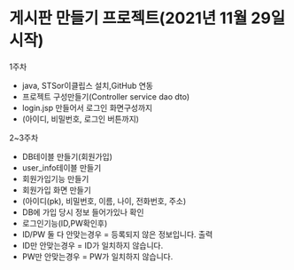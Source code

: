 # 게시판 만들기 프로젝트(2021년 11월 29일 시작)

1주차<br>

- java, STSor이클립스 설치,GitHub 연동<br>
- 프로젝트 구성만들기(Controller service dao dto)<br>
- login.jsp 만들어서 로그인 화면구성까지<br>
- (아이디, 비밀번호, 로그인 버튼까지)<br>

2~3주차<br>

 - DB테이블 만들기(회원가입)<br>
 - user_info테이블 만들기<br>
 - 회원가입기능 만들기<br>
 - 회원가입 화면 만들기<br>
 - (아이디(pk), 비밀번호, 이름, 나이, 전화번호, 주소)<br>
 - DB에 가입 당시 정보 들어가있나 확인<br>
 - 로그인기능(ID,PW확인후)
 - ID/PW 둘 다 안맞는경우 = 등록되지 않은 정보입니다. 출력
 - ID만 안맞는경우 = ID가 일치하지 않습니다.
 - PW만 안맞는경우 = PW가 일치하지 않습니다.
